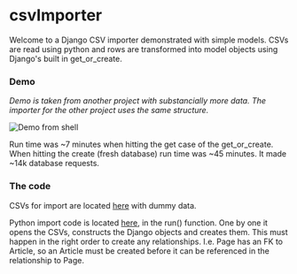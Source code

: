 # csvImporter

Welcome to a Django CSV importer demonstrated with simple models. CSVs are read using python and rows are transformed into model objects using Django's built in get_or_create.

### Demo

*Demo is taken from another project with substancially more data. The importer for the other project uses the same structure.*

![Demo from shell](https://github.com/bradster45/csvImporter/blob/master/csv_importer/public/static/images/shell.JPG)

Run time was ~7 minutes when hitting the get case of the get_or_create. When hitting the create (fresh database) run time was ~45 minutes. It made ~14k database requests.

### The code

CSVs for import are located [here](https://github.com/bradster45/csvImporter/tree/master/csv_importer/public/csvs) with dummy data.

Python import code is located [here](https://github.com/bradster45/csvImporter/blob/master/csv_importer/public/importer.py), in the run() function. One by one it opens the CSVs, constructs the Django objects and creates them. This must happen in the right order to create any relationships. I.e. Page has an FK to Article, so an Article must be created before it can be referenced in the relationship to Page.
 
